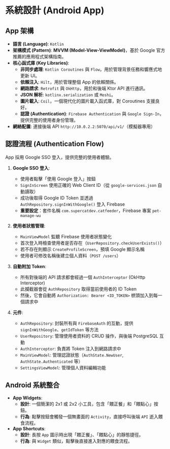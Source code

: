# 系統設計 (Android App)

## App 架構

*   **語言 (Language)**: `Kotlin`
*   **架構模式 (Pattern)**: **MVVM (Model-View-ViewModel)**，基於 Google 官方推薦的應用程式架構指南。
*   **核心函式庫 (Key Libraries)**:
    *   **非同步處理**: `Kotlin Coroutines` 與 `Flow`，用於管理背景任務和響應式地更新 UI。
    *   **依賴注入**: `Hilt`，用於管理整個 App 的依賴關係。
    *   **網路請求**: `Retrofit` 與 `OkHttp`，用於和後端 Ktor API 進行通訊。
    *   **JSON 解析**: `kotlinx.serialization` 或 `Moshi`。
    *   **圖片載入**: `Coil`，一個現代化的圖片載入函式庫，對 Coroutines 支援良好。
    *   **認證 (Authentication)**: `Firebase Authentication` 與 `Google Sign-In`，提供完整的使用者身份管理。
*   **網絡配置**: 連接後端 API `http://10.0.2.2:5070/api/v1/`（模擬器專用）

## 認證流程 (Authentication Flow)

App 採用 Google SSO 登入，提供完整的使用者體驗。

1.  **Google SSO 登入**:
    *   使用者點擊「使用 Google 登入」按鈕
    *   `SignInScreen` 使用正確的 Web Client ID（從 `google-services.json` 自動讀取）
    *   成功後取得 Google ID Token 並透過 `AuthRepository.signInWithGoogle()` 登入 Firebase
    *   **重要設定**：套件名稱 `com.supercatdev.catfeeder`，Firebase 專案 `pet-manage-wu`

2.  **使用者狀態管理**:
    *   `MainViewModel` 監聽 Firebase 使用者狀態變化
    *   首次登入時檢查使用者是否存在（`UserRepository.checkUserExists()`）
    *   若不存在則顯示 `CreateProfileScreen`，預填 Google 顯示名稱
    *   使用者可修改名稱後建立個人資料（`POST /users`）

3.  **自動附加 Token**:
    *   所有對後端的 API 請求都會經過一個 `AuthInterceptor` (OkHttp Interceptor)
    *   此攔截器會從 `AuthRepository` 取得當前使用者的 ID Token
    *   然後，它會自動將 `Authorization: Bearer <ID_TOKEN>` 樜頭加入到每一個請求中

4.  **元件**:
    *   `AuthRepository`: 封裝所有與 `FirebaseAuth` 的互動，提供 `signInWithGoogle`、`getIdToken` 等方法
    *   `UserRepository`: 管理使用者資料的 CRUD 操作，與後端 PostgreSQL 互動
    *   `AuthInterceptor`: 負責將 Token 注入到網路請求中
    *   `MainViewModel`: 管理認證狀態（`AuthState.NewUser`, `AuthState.Authenticated` 等）
    *   `SettingsViewModel`: 管理個人資料編輯功能

## Android 系統整合

*   **App Widgets**:
    *   **設計**: 一個簡潔的 2x1 或 2x2 小工具，包含「餵正餐」和「餵點心」按鈕。
    *   **行為**: 點擊按鈕會觸發一個無畫面的 `Activity`，直接呼叫後端 `API` 逝入餵食流程。
*   **App Shortcuts**:
    *   **設計**: 長按 `App` 圖示時出現「餵正餐」、「餵點心」的靜態捷徑。
    *   **行為**: 與 `Widget` 類似，點擊後直接進入對應的餵食流程。
